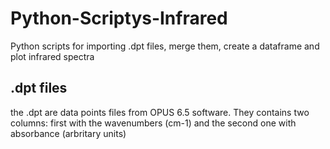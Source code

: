 # Python-Scriptys-Infrared
Python scripts for importing .dpt files, merge them, create a dataframe and plot infrared spectra

## .dpt files
the .dpt are data points files from OPUS 6.5 software. They contains two columns: first with the wavenumbers (cm-1) and the second one with absorbance (arbritary units)
